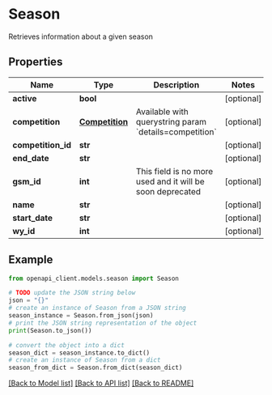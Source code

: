 # Season

Retrieves information about a given season

## Properties

Name | Type | Description | Notes
------------ | ------------- | ------------- | -------------
**active** | **bool** |  | [optional] 
**competition** | [**Competition**](Competition.md) | Available with querystring param &#x60;details&#x3D;competition&#x60; | [optional] 
**competition_id** | **str** |  | [optional] 
**end_date** | **str** |  | [optional] 
**gsm_id** | **int** | This field is no more used and it will be soon deprecated | [optional] 
**name** | **str** |  | [optional] 
**start_date** | **str** |  | [optional] 
**wy_id** | **int** |  | [optional] 

## Example

```python
from openapi_client.models.season import Season

# TODO update the JSON string below
json = "{}"
# create an instance of Season from a JSON string
season_instance = Season.from_json(json)
# print the JSON string representation of the object
print(Season.to_json())

# convert the object into a dict
season_dict = season_instance.to_dict()
# create an instance of Season from a dict
season_from_dict = Season.from_dict(season_dict)
```
[[Back to Model list]](../README.md#documentation-for-models) [[Back to API list]](../README.md#documentation-for-api-endpoints) [[Back to README]](../README.md)


